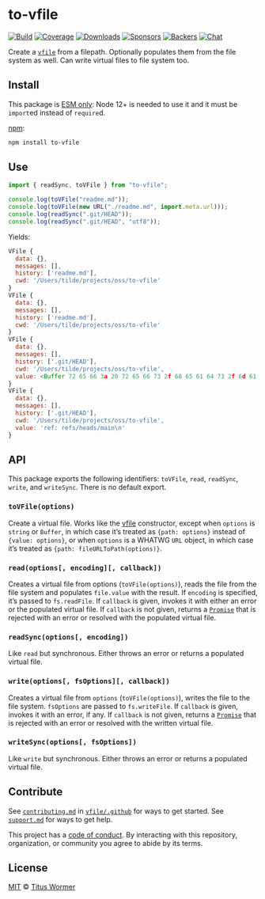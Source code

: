 # to-vfile

[![Build][build-badge]][build] [![Coverage][coverage-badge]][coverage]
[![Downloads][downloads-badge]][downloads]
[![Sponsors][sponsors-badge]][collective]
[![Backers][backers-badge]][collective] [![Chat][chat-badge]][chat]

Create a [`vfile`][vfile] from a filepath. Optionally populates them from the
file system as well. Can write virtual files to file system too.

## Install

This package is
[ESM only](https://gist.github.com/sindresorhus/a39789f98801d908bbc7ff3ecc99d99c):
Node 12+ is needed to use it and it must be `import`ed instead of `require`d.

[npm][npm]:

```sh
npm install to-vfile
```

## Use

```js
import { readSync, toVFile } from "to-vfile";

console.log(toVFile("readme.md"));
console.log(toVFile(new URL("./readme.md", import.meta.url)));
console.log(readSync(".git/HEAD"));
console.log(readSync(".git/HEAD", "utf8"));
```

Yields:

```js
VFile {
  data: {},
  messages: [],
  history: ['readme.md'],
  cwd: '/Users/tilde/projects/oss/to-vfile'
}
VFile {
  data: {},
  messages: [],
  history: ['readme.md'],
  cwd: '/Users/tilde/projects/oss/to-vfile'
}
VFile {
  data: {},
  messages: [],
  history: ['.git/HEAD'],
  cwd: '/Users/tilde/projects/oss/to-vfile',
  value: <Buffer 72 65 66 3a 20 72 65 66 73 2f 68 65 61 64 73 2f 6d 61 73 74 65 72 0a>
}
VFile {
  data: {},
  messages: [],
  history: ['.git/HEAD'],
  cwd: '/Users/tilde/projects/oss/to-vfile',
  value: 'ref: refs/heads/main\n'
}
```

## API

This package exports the following identifiers: `toVFile`, `read`, `readSync`,
`write`, and `writeSync`. There is no default export.

### `toVFile(options)`

Create a virtual file. Works like the [vfile][vfile] constructor, except when
`options` is `string` or `Buffer`, in which case it’s treated as
`{path: options}` instead of `{value: options}`, or when `options` is a WHATWG
`URL` object, in which case it’s treated as `{path: fileURLToPath(options)}`.

### `read(options[, encoding][, callback])`

Creates a virtual file from options (`toVFile(options)`), reads the file from
the file system and populates `file.value` with the result. If `encoding` is
specified, it’s passed to `fs.readFile`. If `callback` is given, invokes it with
either an error or the populated virtual file. If `callback` is not given,
returns a [`Promise`][promise] that is rejected with an error or resolved with
the populated virtual file.

### `readSync(options[, encoding])`

Like `read` but synchronous. Either throws an error or returns a populated
virtual file.

### `write(options[, fsOptions][, callback])`

Creates a virtual file from `options` (`toVFile(options)`), writes the file to
the file system. `fsOptions` are passed to `fs.writeFile`. If `callback` is
given, invokes it with an error, if any. If `callback` is not given, returns a
[`Promise`][promise] that is rejected with an error or resolved with the written
virtual file.

### `writeSync(options[, fsOptions])`

Like `write` but synchronous. Either throws an error or returns a populated
virtual file.

## Contribute

See [`contributing.md`][contributing] in [`vfile/.github`][health] for ways to
get started. See [`support.md`][support] for ways to get help.

This project has a [code of conduct][coc]. By interacting with this repository,
organization, or community you agree to abide by its terms.

## License

[MIT][license] © [Titus Wormer][author]

<!-- Definitions -->

[build-badge]: https://github.com/vfile/to-vfile/workflows/main/badge.svg
[build]: https://github.com/vfile/to-vfile/actions
[coverage-badge]: https://img.shields.io/codecov/c/github/vfile/to-vfile.svg
[coverage]: https://codecov.io/github/vfile/to-vfile
[downloads-badge]: https://img.shields.io/npm/dm/to-vfile.svg
[downloads]: https://www.npmjs.com/package/to-vfile
[sponsors-badge]: https://opencollective.com/unified/sponsors/badge.svg
[backers-badge]: https://opencollective.com/unified/backers/badge.svg
[collective]: https://opencollective.com/unified
[chat-badge]: https://img.shields.io/badge/chat-discussions-success.svg
[chat]: https://github.com/vfile/vfile/discussions
[npm]: https://docs.npmjs.com/cli/install
[contributing]: https://github.com/vfile/.github/blob/HEAD/contributing.md
[support]: https://github.com/vfile/.github/blob/HEAD/support.md
[health]: https://github.com/vfile/.github
[coc]: https://github.com/vfile/.github/blob/HEAD/code-of-conduct.md
[license]: license
[author]: https://wooorm.com
[vfile]: https://github.com/vfile/vfile
[promise]: https://developer.mozilla.org/Web/JavaScript/Reference/Global_Objects/Promise
